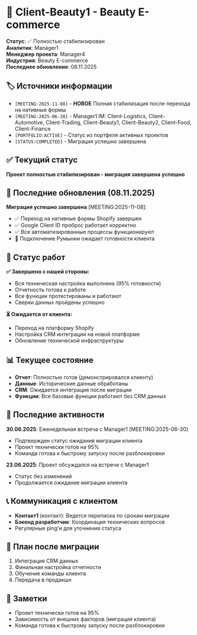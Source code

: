 # 🌺 Client-Beauty1 - Beauty E-commerce  
**Статус**: ✅ Полностью стабилизирован  
**Аналитик**: Manager1  
**Менеджер проекта**: Manager4  
**Индустрия**: Beauty E-commerce  
**Последнее обновление**: 08.11.2025

## 🏷️ Источники информации
- `[MEETING:2025-11-08]` - **НОВОЕ** Полная стабилизация после перехода на нативные формы
- `[MEETING:2025-06-30]` - Manager1 IM: Client-Logistics, Client-Automotive, Client-Trading, Client-Beauty1, Client-Beauty2, Client-Food, Client-Finance
- `[PORTFOLIO:ACTIVE]` - Статус из портфеля активных проектов
- `[STATUS:COMPLETED]` - Миграция успешно завершена

## ✅ Текущий статус
**Проект полностью стабилизирован - миграция завершена успешно**

## 🎉 Последние обновления (08.11.2025)
**Миграция успешно завершена** [MEETING:2025-11-08]:
- ✅ Переход на нативные формы Shopify завершен
- ✅ Google Client ID проброс работает корректно  
- ✅ Все автоматизированные процессы функционируют
- 🔄 Подключение Румынии ожидает готовности клиента

## 🎯 Статус работ
**✅ Завершено с нашей стороны:**
- Вся техническая настройка выполнена (95% готовности)
- Отчетность готова к работе
- Все функции протестированы и работают
- Сверки данных пройдены успешно

**⏳ Ожидается от клиента:**
- Переход на платформу Shopify
- Настройка CRM интеграции на новой платформе
- Обновление технической инфраструктуры

## 📊 Текущее состояние
- **Отчет**: Полностью готов (демонстрировался клиенту)
- **Данные**: Исторические данные обработаны
- **CRM**: Ожидается интеграция после миграции
- **Функции**: Все базовые функции работают без CRM данных

## 🔄 Последние активности
**30.06.2025**: Еженедельная встреча с Manager1 [MEETING:2025-06-30]
- Подтвержден статус ожидания миграции клиента
- Проект технически готов на 95%
- Команда готова к быстрому запуску после разблокировки

**23.06.2025**: Проект обсуждался на встрече с Manager1
- Статус без изменений
- Продолжается ожидание миграции клиента

## 📞 Коммуникация с клиентом
- **Контакт1** (контакт): Ведется переписка по срокам миграции
- **Бэкенд разработчик**: Координация технических вопросов
- Регулярные ping'и для уточнения статуса

## 🚀 План после миграции
1. Интеграция CRM данных
2. Финальная настройка отчетности
3. Обучение команды клиента
4. Передача в продакшн

## 📝 Заметки
- Проект технически готов на 95%
- Зависимость от внешних факторов (миграция клиента)
- Команда готова к быстрому запуску после разблокировки
